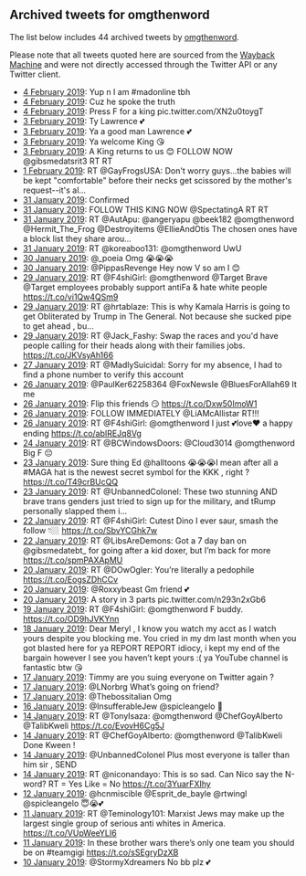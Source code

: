 ## Archived tweets for omgthenword

The list below includes 44 archived tweets by
[omgthenword](https://twitter.com/omgthenword).

Please note that all tweets quoted here are sourced from the
[Wayback Machine](https://web.archive.org) and were not directly accessed through the Twitter API or
any Twitter client.

* [ 4 February 2019](https://web.archive.org/web/20190204211532/https://twitter.com/omgthenword/status/1092494694209204230): Yup n I am  #madonline  tbh <!--1092528708366274560-->
* [ 4 February 2019](https://web.archive.org/web/20190204211532/https://twitter.com/omgthenword/status/1092494694209204230): Cuz he spoke the truth <!--1092528061961121792-->
* [ 4 February 2019](https://web.archive.org/web/20190204211532/https://twitter.com/omgthenword/status/1092494694209204230): Press F for a king pic.twitter.com/XN2u0toygT <!--1092494694209204230-->
* [ 3 February 2019](https://web.archive.org/web/20190204013358/https://twitter.com/omgthenword/status/1091864300229218304): Ty Lawrence 💕 <!--1091870940877766657-->
* [ 3 February 2019](https://web.archive.org/web/20190204013358/https://twitter.com/omgthenword/status/1091864300229218304): Ya a good man Lawrence 💕 <!--1091868770568753153-->
* [ 3 February 2019](https://web.archive.org/web/20190204013358/https://twitter.com/omgthenword/status/1091864300229218304): Ya welcome King 😘 <!--1091868252421189633-->
* [ 3 February 2019](https://web.archive.org/web/20190204013358/https://twitter.com/omgthenword/status/1091864300229218304): A King returns to us 😊 FOLLOW NOW  @gibsmedatsrit3  RT RT <!--1091864300229218304-->
* [ 1 February 2019](https://web.archive.org/web/20190201141713/https://twitter.com/omgthenword/status/1091339693332090882): RT @GayFrogsUSA: Don't worry guys...the babies will be kept "comfortable" before their necks get scissored by the mother's request--it's al… <!--1091339693332090882-->
* [31 January 2019](https://web.archive.org/web/20190131182242/https://twitter.com/omgthenword/status/1091035438498934787): Confirmed <!--1091038220173918209-->
* [31 January 2019](https://web.archive.org/web/20190131182242/https://twitter.com/omgthenword/status/1091035438498934787): FOLLOW THIS KING NOW  @SpectatingA  RT RT <!--1091035438498934787-->
* [31 January 2019](https://web.archive.org/web/20190131180010/https://twitter.com/omgthenword/status/1091033412687876099): RT @AutApu: @angeryapu @beek182 @omgthenword @Hermit_The_Frog @Destroyitems @EllieAndOtis The chosen ones have a block list they share arou… <!--1091033412687876099-->
* [31 January 2019](https://web.archive.org/web/20190131035226/https://twitter.com/omgthenword/status/1090820073588178950): RT @koreaboo131: @omgthenword UwU <!--1090820073588178950-->
* [30 January 2019](https://web.archive.org/web/20190130165913/https://twitter.com/omgthenword/status/1090655686248333314): @_poeia Omg 😭😭😭 <!--1090655686248333314-->
* [30 January 2019](https://web.archive.org/web/20190130021259/https://twitter.com/omgthenword/status/1090432658323238918): @PippasRevenge Hey now V so am I 😊 <!--1090432658323238918-->
* [29 January 2019](https://web.archive.org/web/20190129174925/https://twitter.com/omgthenword/status/1090305931634765826): RT @F4shiGirl: @omgthenword @Target Brave @Target employees probably support antiFa &amp; hate white people https://t.co/vi1Qw4QSm9 <!--1090305931634765826-->
* [29 January 2019](https://web.archive.org/web/20190129153330/https://twitter.com/omgthenword/status/1090271727060439040): RT @hrtablaze: This is why Kamala Harris is going to get Obliterated by Trump in The General. Not because she sucked pipe to get ahead , bu… <!--1090271727060439040-->
* [29 January 2019](https://web.archive.org/web/20190129023647/https://twitter.com/omgthenword/status/1090076259944669184): RT @Jack_Fashy: Swap the races and you'd have people calling for their heads along with their families jobs. https://t.co/JKVsyAh166 <!--1090076259944669184-->
* [27 January 2019](https://web.archive.org/web/20190127173625/https://twitter.com/omgthenword/status/1089577884325498882): RT @MadlySuicidal: Sorry for my absence, I had to find a phone number to verify this account <!--1089577884325498882-->
* [26 January 2019](https://web.archive.org/web/20190126160236/https://twitter.com/omgthenword/status/1089191886743576581): @PaulKer62258364 @FoxNewsIe @BluesForAllah69 It me <!--1089191886743576581-->
* [26 January 2019](https://web.archive.org/web/20190126150256/https://twitter.com/omgthenword/status/1089176871131144193): Flip this friends 😏 https://t.co/Dxw50ImoW1 <!--1089176871131144193-->
* [26 January 2019](https://web.archive.org/web/20190126132426/https://twitter.com/omgthenword/status/1089152082786045953): FOLLOW IMMEDIATELY @LiAMcAllistar RT!!! <!--1089152082786045953-->
* [26 January 2019](https://web.archive.org/web/20190126014907/https://twitter.com/omgthenword/status/1088977100625887232): RT @F4shiGirl: @omgthenword I just 💕love♥️ a happy ending https://t.co/abIREJq8Vg <!--1088977100625887232-->
* [24 January 2019](https://web.archive.org/web/20190124001028/https://twitter.com/omgthenword/status/1088227498813521921): RT @BCWindowsDoors: @Cloud3014 @omgthenword Big F 😔 <!--1088227498813521921-->
* [23 January 2019](https://web.archive.org/web/20190123232854/https://twitter.com/omgthenword/status/1088217038215094275): Sure thing Ed @halltoons 😭😭😭I mean after all a #MAGA hat is the newest secret symbol for the KKK , right ? https://t.co/T49crBUcQQ <!--1088217038215094275-->
* [23 January 2019](https://web.archive.org/web/20190123135532/https://twitter.com/omgthenword/status/1088072745756360704): RT @UnbannedColonel: These two stunning AND brave trans genders just tried to sign up for the military, and tRump personally slapped them i… <!--1088072745756360704-->
* [22 January 2019](https://web.archive.org/web/20190122164558/https://twitter.com/omgthenword/status/1087753248856047622): RT @F4shiGirl: Cutest Dino I ever saur, smash the follow 👇🏼 https://t.co/SbvYCGhk7w <!--1087753248856047622-->
* [22 January 2019](https://web.archive.org/web/20190122025554/https://twitter.com/omgthenword/status/1087544355718598656): RT @LibsAreDemons: Got a 7 day ban on @gibsmedatebt_ for going after a kid doxer, but I’m back for more https://t.co/spmPAXApMU <!--1087544355718598656-->
* [20 January 2019](https://web.archive.org/web/20190120145617/https://twitter.com/omgthenword/status/1087000870393430018): RT @DOwOgler: You’re literally a pedophile https://t.co/EogsZDhCCv <!--1087000870393430018-->
* [20 January 2019](https://web.archive.org/web/20190120144008/https://twitter.com/omgthenword/status/1086996806121283584): @Roxxybeast Gm friend 💕 <!--1086996806121283584-->
* [20 January 2019](https://web.archive.org/web/20190120054453/https://twitter.com/omgthenword/status/1086839396911988737): A story in 3 parts pic.twitter.com/n293n2xGb6 <!--1086839396911988737-->
* [19 January 2019](https://web.archive.org/web/20190119031641/https://twitter.com/omgthenword/status/1086462422418944001): RT @F4shiGirl: @omgthenword F buddy. https://t.co/OD9hJVKYnn <!--1086462422418944001-->
* [18 January 2019](https://web.archive.org/web/20190118005121/https://twitter.com/omgthenword/status/1086063460251848707): Dear Meryl , I know you watch my acct as I watch yours despite you blocking me. You cried in my dm last month when you got blasted here for ya REPORT REPORT idiocy, i kept my end of the bargain however I see you haven’t kept yours :( ya YouTube channel is fantastic btw 😘 <!--1086063460251848707-->
* [17 January 2019](https://web.archive.org/web/20190117233404/https://twitter.com/omgthenword/status/1086042604142243840): Timmy are you suing everyone on Twitter again ? <!--1086042604142243840-->
* [17 January 2019](https://web.archive.org/web/20190117010946/https://twitter.com/omgthenword/status/1085705707096166401): @LNorbrg What’s going on friend? <!--1085705707096166401-->
* [17 January 2019](https://web.archive.org/web/20190117010459/https://twitter.com/omgthenword/status/1085704503326793728): @Thebossitalian Omg <!--1085704503326793728-->
* [16 January 2019](https://web.archive.org/web/20190116000746/https://twitter.com/omgthenword/status/1085327716419756033): @InsufferableJew @spicleangelo 🧐 <!--1085327716419756033-->
* [14 January 2019](https://web.archive.org/web/20190114193303/https://twitter.com/omgthenword/status/1084896193816219649): RT @TonyIsaza: @omgthenword @ChefGoyAlberto @TalibKweli https://t.co/EvovH6Cg5J <!--1084896193816219649-->
* [14 January 2019](https://web.archive.org/web/20190114173032/https://twitter.com/omgthenword/status/1084865361478995969): RT @ChefGoyAlberto: @omgthenword @TalibKweli Done Kween ! <!--1084865361478995969-->
* [14 January 2019](https://web.archive.org/web/20190114162842/https://twitter.com/omgthenword/status/1084849800615419904): @UnbannedColonel Plus most everyone is taller than him sir , SEND <!--1084849800615419904-->
* [14 January 2019](https://web.archive.org/web/20190114155755/https://twitter.com/omgthenword/status/1084842053740175360): RT @niconandayo: This is so sad. Can Nico say the N-word?  RT = Yes Like = No https://t.co/3YuarFXIhy <!--1084842053740175360-->
* [12 January 2019](https://web.archive.org/web/20190112212655/https://twitter.com/omgthenword/status/1084200073590988801): @hcnmiscible @Esprit_de_bayle @rtwingl @spicleangelo 😇😭💕 <!--1084200073590988801-->
* [11 January 2019](https://web.archive.org/web/20190111173817/https://twitter.com/omgthenword/status/1083780148246261763): RT @Teminology101: Marxist Jews may make up the largest single group of serious anti whites in America. https://t.co/VUpWeeYLI6 <!--1083780148246261763-->
* [11 January 2019](https://web.archive.org/web/20190111002440/https://twitter.com/omgthenword/status/1083520030120112128): In these brother wars there’s only one team you should be on #teamgigi https://t.co/sSEgryDzXB <!--1083520030120112128-->
* [10 January 2019](https://web.archive.org/web/20190110225100/https://twitter.com/omgthenword/status/1083496458102304774): @StormyXdreamers No bb plz 💕 <!--1083496458102304774-->
